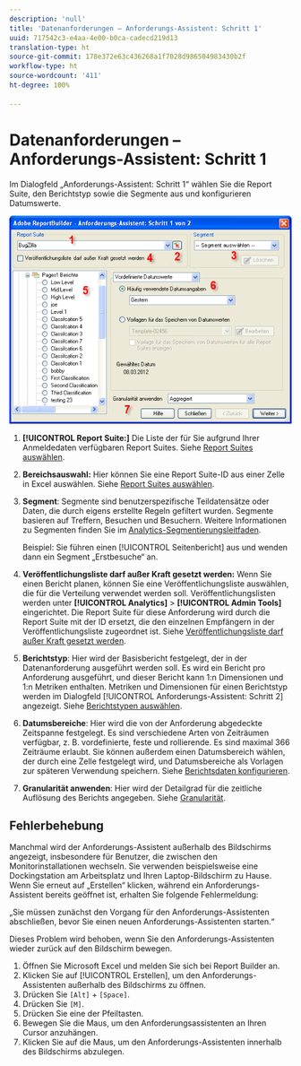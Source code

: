 ```yaml
---
description: 'null'
title: 'Datenanforderungen – Anforderungs-Assistent: Schritt 1'
uuid: 717542c3-e4aa-4e00-b0ca-cadecd219d13
translation-type: ht
source-git-commit: 178e372e63c436268a1f7028d986504983430b2f
workflow-type: ht
source-wordcount: '411'
ht-degree: 100%

---
```



# Datenanforderungen – Anforderungs-Assistent: Schritt 1

Im Dialogfeld „Anforderungs-Assistent: Schritt 1“ wählen Sie die Report Suite, den Berichtstyp sowie die Segmente aus und konfigurieren Datumswerte.

![](assets/rw1_overview.png)

1. **[!UICONTROL Report Suite:]** Die Liste der für Sie aufgrund Ihrer Anmeldedaten verfügbaren Report Suites. Siehe [Report Suites auswählen](/help/analyze/report-builder/data-requests/selecting-report-suites/t-select-report-suites.md).

1. **Bereichsauswahl:** Hier können Sie eine Report Suite-ID aus einer Zelle in Excel auswählen. Siehe [Report Suites auswählen](/help/analyze/report-builder/data-requests/selecting-report-suites/t-select-report-suites.md).

1. **Segment**: Segmente sind benutzerspezifische Teildatensätze oder Daten, die durch eigens erstellte Regeln gefiltert wurden. Segmente basieren auf Treffern, Besuchen und Besuchern. Weitere Informationen zu Segmenten finden Sie im [Analytics-Segmentierungsleitfaden](https://docs.adobe.com/content/help/de-DE/analytics/components/segmentation/seg-home.html).

   Beispiel: Sie führen einen [!UICONTROL Seitenbericht] aus und wenden dann ein Segment „Erstbesuche“ an.

1. **Veröffentlichungsliste darf außer Kraft gesetzt werden:** Wenn Sie einen Bericht planen, können Sie eine Veröffentlichungsliste auswählen, die für die Verteilung verwendet werden soll. Veröffentlichungslisten werden unter **[!UICONTROL Analytics]** > **[!UICONTROL Admin Tools]** eingerichtet. Die Report Suite für diese Anforderung wird durch die Report Suite mit der ID ersetzt, die den einzelnen Empfängern in der Veröffentlichungsliste zugeordnet ist. Siehe  [Veröffentlichungsliste darf außer Kraft gesetzt werden](/help/analyze/report-builder/data-requests/allow-publishing-list-overrides.md).

1. **Berichtstyp**: Hier wird der Basisbericht festgelegt, der in der Datenanforderung ausgeführt werden soll. Es wird ein Bericht pro Anforderung ausgeführt, und dieser Bericht kann 1:n Dimensionen und 1:n Metriken enthalten. Metriken und Dimensionen für einen Berichtstyp werden im Dialogfeld [!UICONTROL Anforderungs-Assistent: Schritt 2] angezeigt. Siehe  [Berichtstypen auswählen](/help/analyze/report-builder/data-requests/c-report-types/select-report-types.md).

1. **Datumsbereiche**: Hier wird die von der Anforderung abgedeckte Zeitspanne festgelegt. Es sind verschiedene Arten von Zeiträumen verfügbar, z. B. vordefinierte, feste und rollierende. Es sind maximal 366 Zeiträume erlaubt. Sie können außerdem einen Datumsbereich wählen, der durch eine Zelle festgelegt wird, und Datumsbereiche als Vorlagen zur späteren Verwendung speichern.  Siehe [Berichtsdaten konfigurieren](/help/analyze/report-builder/data-requests/configuring-report-dates/custom-calendar.md).

1. **Granularität anwenden**: Hier wird der Detailgrad für die zeitliche Auflösung des Berichts angegeben. Siehe [Granularität](/help/analyze/report-builder/data-requests/configuring-report-dates/granularity.md).

## Fehlerbehebung

Manchmal wird der Anforderungs-Assistent außerhalb des Bildschirms angezeigt, insbesondere für Benutzer, die zwischen den Monitorinstallationen wechseln. Sie verwenden beispielsweise eine Dockingstation am Arbeitsplatz und Ihren Laptop-Bildschirm zu Hause. Wenn Sie erneut auf „Erstellen“ klicken, während ein Anforderungs-Assistent bereits geöffnet ist, erhalten Sie folgende Fehlermeldung:

„Sie müssen zunächst den Vorgang für den Anforderungs-Assistenten abschließen, bevor Sie einen neuen Anforderungs-Assistenten starten.“

Dieses Problem wird behoben, wenn Sie den Anforderungs-Assistenten wieder zurück auf den Bildschirm bewegen.

1. Öffnen Sie Microsoft Excel und melden Sie sich bei Report Builder an.
2. Klicken Sie auf [!UICONTROL Erstellen], um den Anforderungs-Assistenten außerhalb des Bildschirms zu öffnen.
3. Drücken Sie `[Alt]` + `[Space]`.
4. Drücken Sie `[M]`.
5. Drücken Sie eine der Pfeiltasten.
6. Bewegen Sie die Maus, um den Anforderungsassistenten an Ihren Cursor anzuhängen.
7. Klicken Sie auf die Maus, um den Anforderungs-Assistenten innerhalb des Bildschirms abzulegen.
